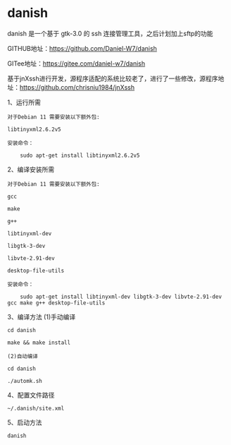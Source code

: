 # danish
danish 是一个基于 gtk-3.0 的 ssh 连接管理工具，之后计划加上sftp的功能

GITHUB地址：https://github.com/Daniel-W7/danish

GITee地址：https://gitee.com/daniel-w7/danish

基于jnXssh进行开发，源程序适配的系统比较老了，进行了一些修改，源程序地址：https://github.com/chrisniu1984/jnXssh

1、运行所需

	对于Debian 11 需要安装以下额外包:

	libtinyxml2.6.2v5

	安装命令：

		sudo apt-get install libtinyxml2.6.2v5

2、编译安装所需

	对于Debian 11 需要安装以下额外包:

	gcc

	make

	g++
	
	libtinyxml-dev
	
	libgtk-3-dev

	libvte-2.91-dev

	desktop-file-utils

	安装命令：

		sudo apt-get install libtinyxml-dev libgtk-3-dev libvte-2.91-dev gcc make g++ desktop-file-utils

3、编译方法
	(1)手动编译
	
	cd danish
	
	make && make install

	(2)自动编译
	
	cd danish
	
	./automk.sh

4、配置文件路径

	~/.danish/site.xml

5、启动方法
	
	danish
